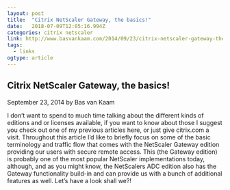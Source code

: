 ```yaml
---
layout: post 
title:  "Citrix NetScaler Gateway, the basics!" 
date:   2018-07-09T12:05:16.994Z 
categories: citrix netscaler
link: http://www.basvankaam.com/2014/09/23/citrix-netscaler-gateway-the-basics/ 
tags:
  - links
ogtype: article 
---
```


## Citrix NetScaler Gateway, the basics!
September 23, 2014 by Bas van Kaam



I don’t want to spend to much time talking about the different kinds of editions and or licenses available, if you want to know about those I suggest you check out one of my previous articles here, or just give citrix.com a visit. Throughout this article I’d like to briefly focus on some of the basic terminology and traffic flow that comes with the NetScaler Gateway edition providing our users with secure remote access. This (the Gateway edition) is probably one of the most popular NetScaler implementations today, although, and as you might know, the NetScalers ADC edition also has the Gateway functionality build-in and can provide us with a bunch of additional features as well. Let’s have a look shall we?!